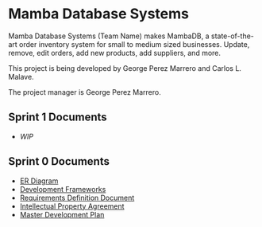 # Mamba Database Systems

Mamba Database Systems (Team Name) makes MambaDB, a state-of-the-art order inventory system for small to medium sized businesses. Update, remove, edit orders, add new products, add suppliers, and more.

This project is being developed by George Perez Marrero and Carlos L. Malave.

The project manager is George Perez Marrero.

## Sprint 1 Documents

* _WIP_

## Sprint 0 Documents

* [ER Diagram](/documents/sprint-0/er-diagram.md)
* [Development Frameworks](/documents/sprint-0/development-frameworks.md)
* [Requirements Definition Document](/documents/sprint-0/requirements-definition-document.md)
* [Intellectual Property Agreement](/documents/sprint-0/intellectual-property-agreement.md)
* [Master Development Plan](/documents/sprint-0/master-development-plan.md)
